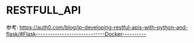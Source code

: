 # RESTFULL_API
参考: https://auth0.com/blog/jp-developing-restful-apis-with-python-and-flask/#Flask-----------------------------Docker----------
